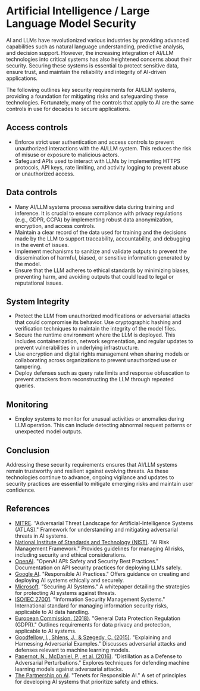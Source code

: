 # Artificial Intelligence / Large Language Model Security

AI and LLMs have revolutionized various industries by providing advanced capabilities such as natural language understanding, predictive analysis, and decision support. However, the increasing integration of AI/LLM technologies into critical systems has also heightened concerns about their security. Securing these systems is essential to protect sensitive data, ensure trust, and maintain the reliability and integrity of AI-driven applications.

The following outlines key security requirements for AI/LLM systems, providing a foundation for mitigating risks and safeguarding these technologies. Fortunately, many of the controls that apply to AI are the same controls in use for decades to secure applications.

## Access controls

* Enforce strict user authentication and access controls to prevent unauthorized interactions with the AI/LLM system. This reduces the risk of misuse or exposure to malicious actors.
* Safeguard APIs used to interact with LLMs by implementing HTTPS protocols, API keys, rate limiting, and activity logging to prevent abuse or unauthorized access.

## Data controls

* Many AI/LLM systems process sensitive data during training and inference. It is crucial to ensure compliance with privacy regulations (e.g., GDPR, CCPA) by implementing robust data anonymization, encryption, and access controls.
* Maintain a clear record of the data used for training and the decisions made by the LLM to support traceability, accountability, and debugging in the event of issues.
* Implement mechanisms to sanitize and validate outputs to prevent the dissemination of harmful, biased, or sensitive information generated by the model.
* Ensure that the LLM adheres to ethical standards by minimizing biases, preventing harm, and avoiding outputs that could lead to legal or reputational issues.

## System Integrity

* Protect the LLM from unauthorized modifications or adversarial attacks that could compromise its behavior. Use cryptographic hashing and verification techniques to maintain the integrity of the model files.
* Secure the runtime environment where the LLM is deployed. This includes containerization, network segmentation, and regular updates to prevent vulnerabilities in underlying infrastructure.
* Use encryption and digital rights management when sharing models or collaborating across organizations to prevent unauthorized use or tampering.
* Deploy defenses such as query rate limits and response obfuscation to prevent attackers from reconstructing the LLM through repeated queries.

## Monitoring

* Employ systems to monitor for unusual activities or anomalies during LLM operation. This can include detecting abnormal request patterns or unexpected model outputs.

## Conclusion

Addressing these security requirements ensures that AI/LLM systems remain trustworthy and resilient against evolving threats. As these technologies continue to advance, ongoing vigilance and updates to security practices are essential to mitigate emerging risks and maintain user confidence.


## References

* [MITRE](https://atlas.mitre.org/). "Adversarial Threat Landscape for Artificial-Intelligence Systems (ATLAS)." Framework for understanding and mitigating adversarial threats in AI systems.
* [National Institute of Standards and Technology (NIST)](https://www.nist.gov/itl/ai-risk-management-framework). "AI Risk Management Framework." Provides guidelines for managing AI risks, including security and ethical considerations.
* [OpenAI](https://platform.openai.com/docs). "OpenAI API: Safety and Security Best Practices." Documentation on API security practices for deploying LLMs safely.
* [Google AI](https://ai.google/responsibility/principles/). "Responsible AI Practices." Offers guidance on creating and deploying AI systems ethically and securely.
* [Microsoft](https://www.microsoft.com/ai). "Securing AI Systems." A whitepaper detailing the strategies for protecting AI systems against threats.
* [ISO/IEC 27001](https://www.iso.org/standard/27001). "Information Security Management Systems." International standard for managing information security risks, applicable to AI data handling.
* [European Commission. (2018)](https://gdpr-info.eu/). "General Data Protection Regulation (GDPR)." Outlines requirements for data privacy and protection, applicable to AI systems.
* [Goodfellow, I., Shlens, J., & Szegedy, C. (2015)](https://arxiv.org/abs/1412.6572). "Explaining and Harnessing Adversarial Examples." Discusses adversarial attacks and defenses relevant to machine learning models.
* [Papernot, N., McDaniel, P., et al. (2016)](https://arxiv.org/abs/1511.04508). "Distillation as a Defense to Adversarial Perturbations." Explores techniques for defending machine learning models against adversarial attacks.
* [The Partnership on AI](https://www.partnershiponai.org/). "Tenets for Responsible AI." A set of principles for developing AI systems that prioritize safety and ethics.

